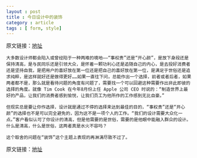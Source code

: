 ```yaml
---
layout : post
title : 今日设计中的装饰
category : article
tags : [ form, style]
---
```


原文链接：[地址](http://www.hi-id.com/?p=2741)

	大多数设计师都会陷入或曾经陷于一种两难的境地——“事权贵”还是“开心颜”，是放下身段还是保持清高，是与民同乐还是引领大众，是怀着一颗功利心还是追随自己的内心，是去投好消费者还是坚持自我，是把用户的喜好放在第一位还是把自己的喜好放在第一位，是满足于世俗还是追求纯粹，是这样就好还是做得更好……如果一直往下问，总能作出一个选择，前者或者后者，如果两者都不是，那么就是看待问题的角度有问题了，需要找一个可以回避这种需要作出非此即彼的选择的角度。就像 Tim Cook 在今年8月份上任 Apple 公司 CEO 时说的：“制造世界上最好的产品，让我们的消费者感到愉悦，让我们员工为他所作的工作感到无比自豪。”
	
	但现实总是要让你作选择，设计就是通过不停的选择来达到最佳的目的，“事权贵”还是“开心颜”的选择也不是可以完全避免的，因为这不是一项个人的工作。“我们的设计需要大众化一点。”客户看似认可了你设计的清高，但是他需要的是世俗，需要的是他眼中能融入群众的设计。什么是清高，什么是世俗，这两者真是水火不容吗？
	
	这个取舍的问题在“装饰”这个主题上表现的再淋漓尽致不过了。



原文链接：[地址](http://www.hi-id.com/?p=2741)
